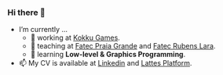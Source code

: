 ### Hi there 👋

<!--
**danilobezerra/danilobezerra** is a ✨ _special_ ✨ repository because its `README.md` (this file) appears on your GitHub profile.

Here are some ideas to get you started:

- 🔭 I’m currently working on ...
- 🌱 I’m currently learning ...
- 👯 I’m looking to collaborate on ...
- 🤔 I’m looking for help with ...
- 💬 Ask me about ...
- 📫 How to reach me: ...
- 😄 Pronouns: ...
- ⚡ Fun fact: ...
-->

- I’m currently ...
    - 🔭 working at [Kokku Games](https://kokku.com.br/).
    - 🌱 teaching at [Fatec Praia Grande](https://www.fatecpg.edu.br/) and [Fatec Rubens Lara](https://fatecrl.edu.br).
    - 🌱 learning **Low-level & Graphics Programming**.
- 📫 My CV is available at [Linkedin](https://www.linkedin.com/in/danilo-bezerra) and [Lattes Platform](http://lattes.cnpq.br/9708959963863536).
